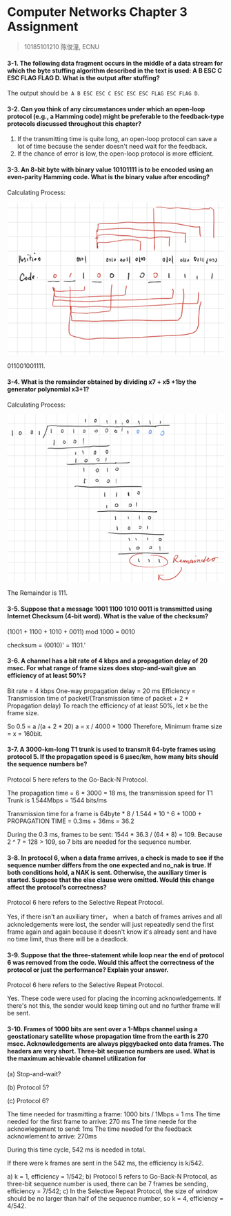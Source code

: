 # Computer Networks Chapter 3 Assignment

> 10185101210 陈俊潼, ECNU

#### 3-1. The following data fragment occurs in the middle of a data stream for which the byte stuffing algorithm described in the text is used: A B ESC C ESC FLAG FLAG D. What is the output after stuffing?

The output should be` A B ESC ESC C ESC ESC ESC FLAG ESC FLAG D`.

#### 3-2. Can you think of any circumstances under which an open-loop protocol (e.g., a Hamming code) might be preferable to the feedback-type protocols discussed throughout this chapter?

1. If the transmitting time is quite long, an open-loop protocol can save a lot of time because the sender doesn't need wait for the feedback.
2. If the chance of error is low, the open-loop protocol is more efficient.

#### 3-3. An 8-bit byte with binary value 10101111 is to be encoded using an even-parity Hamming code. What is the binary value after encoding?

Calculating Process:

![E36848217E22957ABB1F09B36FEA6B16](Chapter3Homework.assets/E36848217E22957ABB1F09B36FEA6B16.png)

011001001111.

#### 3-4. What is the remainder obtained by dividing x7 + x5 +1by the generator polynomial x3+1?

Calculating Process:

![31380DB6B1B30E01EFA2AB4D0ADADB8D](Chapter3Homework.assets/31380DB6B1B30E01EFA2AB4D0ADADB8D.png)

The Remainder is 111.

#### 3-5. Suppose that a message 1001 1100 1010 0011 is transmitted using Internet Checksum (4-bit word). What is the value of the checksum?

(1001 + 1100 + 1010 + 0011) mod 1000 = 0010

checksum = (0010)' = 1101.'

#### 3-6. A channel has a bit rate of 4 kbps and a propagation delay of 20 msec. For what range of frame sizes does stop-and-wait give an efficiency of at least 50%?

Bit rate = 4 kbps
One-way propagation delay = 20 ms
Efficiency = Transmission time of packet/(Transmission time of packet + 2 * Propagation delay)
To reach the efficiency of at least 50%, let x be the frame size.

So 0.5 = a /(a + 2 * 20)
a = x / 4000 * 1000
Therefore, Minimum frame size = x = 160bit.

#### 3-7. A 3000-km-long T1 trunk is used to transmit 64-byte frames using protocol 5. If the propagation speed is 6 μsec/km, how many bits should the sequence numbers be?

Protocol 5 here refers to the Go-Back-N Protocol.

The propagation time = 6 * 3000 = 18 ms, the transmission speed for T1 Trunk is 1.544Mbps = 1544 bits/ms

Transmission time for a frame is
64byte * 8 / 1.544 * 10 ^ 6  * 1000 + PROPAGATION TIME = 0.3ms + 36ms = 36.2

During the 0.3 ms, frames to be sent: 
1544 * 36.3 / (64 * 8) = 109. Because 2 ^ 7 = 128 > 109, so 7 bits are needed for the sequence number. 

#### 3-8. In protocol 6, when a data frame arrives, a check is made to see if the sequence number differs from the one expected and no_nak is true. If both conditions hold, a NAK is sent. Otherwise, the auxiliary timer is started. Suppose that the else clause were omitted. Would this change affect the protocol’s correctness?

Protocol 6 here refers to the Selective Repeat Protocol.

Yes, if there isn't an auxiliary timer， when a batch of frames arrives and all acknoledgements were lost, the sender will just repeatedly send the first frame again and again because it doesn't know it's already sent and have no time limit, thus there will be a deadlock.

#### 3-9. Suppose that the three-statement while loop near the end of protocol 6 was removed from the code. Would this affect the correctness of the protocol or just the performance? Explain your answer.

Protocol 6 here refers to the Selective Repeat Protocol.

Yes. These code were used for placing the incoming acknowledgements. If there's not this, the sender would keep timing out and no further frame will be sent.

#### 3-10. Frames of 1000 bits are sent over a 1-Mbps channel using a geostationary satellite whose propagation time from the earth is 270 msec. Acknowledgements are always piggybacked onto data frames. The headers are very short. Three-bit sequence numbers are used. What is the maximum achievable channel utilization for

(a) Stop-and-wait?

(b) Protocol 5?

(c) Protocol 6?

The time needed for trasmitting a frame: 1000 bits / 1Mbps = 1 ms
The time needed for the first frame to arrive: 270 ms
The time neede for the acknowlegement to send: 1ms
The time needed for the feedback acknowlement to arrive: 270ms

During this time cycle, 542 ms is needed in total.

If there were k frames are sent in the 542 ms, the efficiency is k/542.

a) k = 1, efficiency = 1/542;
b) Protocol 5 refers to Go-Back-N Protocol, as three-bit sequence number is used, there can be 7 frames be sending, efficiency = 7/542;
c) In the Selective Repeat Protocol, the size of window should be no larger than half of the sequence number, so k = 4, efficiency = 4/542.